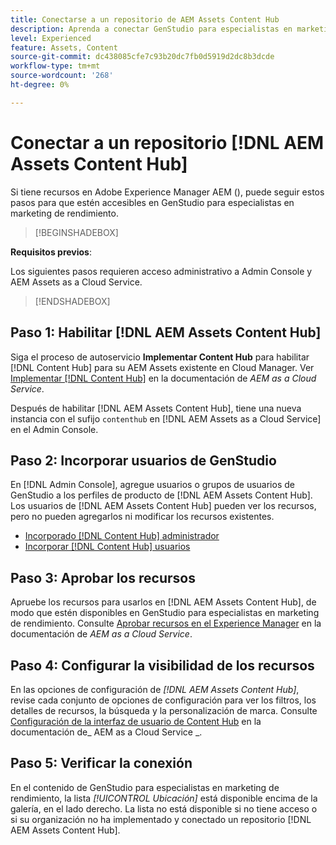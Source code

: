 ```yaml
---
title: Conectarse a un repositorio de AEM Assets Content Hub
description: Aprenda a conectar GenStudio para especialistas en marketing de rendimiento a un repositorio de Adobe Experience Manager AEM () Content Hub y a aprovechar el contenido aprobado existente.
level: Experienced
feature: Assets, Content
source-git-commit: dc438085cfe7c93b20dc7fb0d5919d2dc8b3dcde
workflow-type: tm+mt
source-wordcount: '268'
ht-degree: 0%

---
```


# Conectar a un repositorio [!DNL AEM Assets Content Hub]

Si tiene recursos en Adobe Experience Manager AEM (), puede seguir estos pasos para que estén accesibles en GenStudio para especialistas en marketing de rendimiento.

>[!BEGINSHADEBOX]

**Requisitos previos**:

Los siguientes pasos requieren acceso administrativo a Admin Console y AEM Assets as a Cloud Service.

>[!ENDSHADEBOX]

## Paso 1: Habilitar [!DNL AEM Assets Content Hub]

Siga el proceso de autoservicio **Implementar Content Hub** para habilitar [!DNL Content Hub] para su AEM Assets existente en Cloud Manager. Ver [Implementar [!DNL Content Hub]](https://experienceleague.adobe.com/en/docs/experience-manager-cloud-service/content/assets/content-hub/deploy-content-hub) en la documentación de _AEM as a Cloud Service_.

Después de habilitar [!DNL AEM Assets Content Hub], tiene una nueva instancia con el sufijo `contenthub` en [!DNL AEM Assets as a Cloud Service] en el Admin Console.

## Paso 2: Incorporar usuarios de GenStudio

En [!DNL Admin Console], agregue usuarios o grupos de usuarios de GenStudio a los perfiles de producto de [!DNL AEM Assets Content Hub]. Los usuarios de [!DNL AEM Assets Content Hub] pueden ver los recursos, pero no pueden agregarlos ni modificar los recursos existentes.

- [Incorporado [!DNL Content Hub] administrador](https://experienceleague.adobe.com/en/docs/experience-manager-cloud-service/content/assets/content-hub/deploy-content-hub#onboard-content-hub-administrator)
- [Incorporar [!DNL Content Hub] usuarios](https://experienceleague.adobe.com/en/docs/experience-manager-cloud-service/content/assets/content-hub/deploy-content-hub#onboard-content-hub-users)

## Paso 3: Aprobar los recursos

Apruebe los recursos para usarlos en [!DNL AEM Assets Content Hub], de modo que estén disponibles en GenStudio para especialistas en marketing de rendimiento. Consulte [Aprobar recursos en el Experience Manager](https://experienceleague.adobe.com/en/docs/experience-manager-cloud-service/content/assets/dynamicmedia/dynamic-media-open-apis/approve-assets) en la documentación de _AEM as a Cloud Service_.

## Paso 4: Configurar la visibilidad de los recursos

En las opciones de configuración de _[!DNL AEM Assets Content Hub]_, revise cada conjunto de opciones de configuración para ver los filtros, los detalles de recursos, la búsqueda y la personalización de marca. Consulte [Configuración de la interfaz de usuario de Content Hub](https://experienceleague.adobe.com/en/docs/experience-manager-cloud-service/content/assets/content-hub/configure-content-hub-ui-options) en la documentación de_ AEM as a Cloud Service _.

## Paso 5: Verificar la conexión

En el contenido de GenStudio para especialistas en marketing de rendimiento, la lista _[!UICONTROL Ubicación]_ está disponible encima de la galería, en el lado derecho. La lista no está disponible si no tiene acceso o si su organización no ha implementado y conectado un repositorio [!DNL AEM Assets Content Hub].
